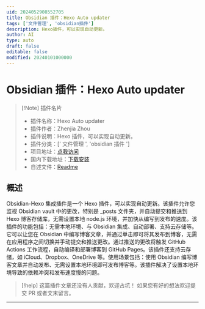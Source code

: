 ```yaml
---
uid: 2024052908552705
title: Obsidian 插件：Hexo Auto updater
tags: ['文件管理', 'obsidian插件']
description: Hexo插件，可以实现自动更新。
author: AI
type: auto
draft: false
editable: false
modified: 20240101000000
---
```


# Obsidian 插件：Hexo Auto updater

> [!Note] 插件名片
> - 插件名称：Hexo Auto updater
> - 插件作者：Zhenjia Zhou
> - 插件说明：Hexo 插件，可以实现自动更新。
> - 插件分类：[' 文件管理 ', 'obsidian 插件 ']
> - 项目地址：[点我访问](https://github.com/lifeodyssey/obsidian-hexo-auto-update)
> - 国内下载地址：[下载安装](https://pkmer.cn/products/plugin/pluginMarket/?hexo-auto-updater)
> - 自述文件：[Readme](https://ghproxy.net/https://raw.githubusercontent.com/lifeodyssey/obsidian-hexo-auto-update/main/README.md)

## 概述

Obsidian-Hexo 集成插件是一个 Hexo 插件，可以实现自动更新。该插件允许您监视 Obsidian vault 中的更改，特别是 _posts 文件夹，并自动提交和推送到 Hexo 博客存储库，无需设置本地 node.js 环境，并加快从编写到发布的速度。该插件的功能包括：无需本地环境、与 Obsidian 集成、自动部署、支持云存储等。它可以让您在 Obsidian 中编写博客文章，并通过单击即可将其发布到博客，无需在应用程序之间切换并手动提交和推送更改。通过推送的更改将触发 GitHub Actions 工作流程，自动编译和部署博客到 GitHub Pages。该插件还支持云存储，如 iCloud、Dropbox、OneDrive 等。使用场景包括：使用 Obsidian 编写博客文章并自动发布、无需设置本地环境即可发布博客等。该插件解决了设置本地环境导致的依赖冲突和发布速度慢的问题。

> [!help]
> 这篇插件文章还没有人贡献，欢迎占坑！
> 如果您有好的想法欢迎提交 PR 或者文末留言。

---




